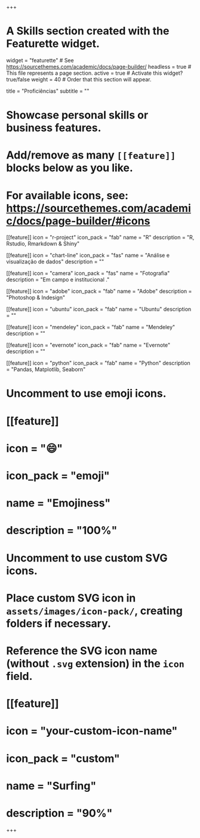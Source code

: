 +++
# A Skills section created with the Featurette widget.
widget = "featurette"  # See https://sourcethemes.com/academic/docs/page-builder/
headless = true  # This file represents a page section.
active = true  # Activate this widget? true/false
weight = 40  # Order that this section will appear.

title = "Proficiências"
subtitle = ""

# Showcase personal skills or business features.
#
# Add/remove as many `[[feature]]` blocks below as you like.
#
# For available icons, see: https://sourcethemes.com/academic/docs/page-builder/#icons

[[feature]]
  icon = "r-project"
  icon_pack = "fab"
  name = "R"
  description = "R, Rstudio, Rmarkdown & Shiny"

[[feature]]
  icon = "chart-line"
  icon_pack = "fas"
  name = "Análise e visualização de dados"
  description = ""  

[[feature]]
  icon = "camera"
  icon_pack = "fas"
  name = "Fotografia"
  description = "Em campo e institucional ."

[[feature]]
  icon = "adobe"
  icon_pack = "fab"
  name = "Adobe"
  description = "Photoshop & Indesign"

[[feature]]
  icon = "ubuntu"
  icon_pack = "fab"
  name = "Ubuntu"
  description = ""

[[feature]]
  icon = "mendeley"
  icon_pack = "fab"
  name = "Mendeley"
  description = ""

[[feature]]
  icon = "evernote"
  icon_pack = "fab"
  name = "Evernote"
  description = ""

[[feature]]
  icon = "python"
  icon_pack = "fab"
  name = "Python"
  description = "Pandas, Matplotlib, Seaborn"


# Uncomment to use emoji icons.
# [[feature]]
#  icon = ":smile:"
#  icon_pack = "emoji"
#  name = "Emojiness"
#  description = "100%"  

# Uncomment to use custom SVG icons.
# Place custom SVG icon in `assets/images/icon-pack/`, creating folders if necessary.
# Reference the SVG icon name (without `.svg` extension) in the `icon` field.
# [[feature]]
#  icon = "your-custom-icon-name"
#  icon_pack = "custom"
#  name = "Surfing"
#  description = "90%"

+++
